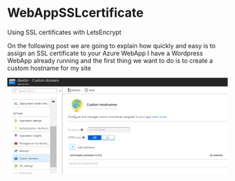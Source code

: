 # WebAppSSLcertificate
Using SSL certificates with LetsEncrypt

On the following post we are going to explain how quickly and easy is to assign an SSL certificate to your Azure WebApp
I have a Wordpress WebApp already running and the first thing we want to do is to create a custom hostname for my site

![image of custom-domain](/images/custom-domains.PNG)
